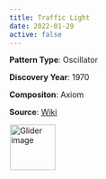 ```yaml
---
title: Traffic Light
date: 2022-01-29
active: false
---
```



**Pattern Type**: Oscillator

**Discovery Year**: 1970

**Compositon**: Axiom

**Source**: [Wiki](https://www.conwaylife.com/wiki/Traffic_light)
<!--more-->

<p>
<script type="text/javascript" src="https://www.conwaylife.com/js/lv-plugin.js"></script></p>

<div class="rle"><div class="codebox"><div style="display:none; position: relative; z-index: 1031;"><code>x = 7, y = 7, rule = B3/S23
2b3o2$o5bo$o5bo$o5bo2$2b3o!
#C [[ THEME 6 GRID GRIDMAJOR 0 ZOOM 32.0 ]]
#C [[ COLOR ARROW Fuchsia ARROWSIZE 3 0.1 ARROWALPHA 0.70 ]]
#C [[  ARROW -2 5 5 5 32  ]]
#C [[ COLOR ARROW Lime ARROWSIZE 3 0.1 ARROWALPHA 0.70 ]]
#C [[  ARROW 5 5 5 -2 32  ]]
#C [[ COLOR ARROW Salmon ARROWSIZE 3 0.1 ARROWALPHA 0.70 ]]
#C [[  ARROW 5 -2 -2 -2 32  ]]
#C [[ COLOR ARROW Gray ARROWSIZE 3 0.1 ARROWALPHA 0.70 ]]
#C [[  ARROW -2 -2 -2 5 32  ]]
#C [[ COLOR LABEL Green LABELSIZE 40  LABELALPHA 0.70 ]]
#C [[ LABEL 2 -3 32 "Traffic Light" ]]
</code></div></div><canvas width="760" height="560" style="margin-left:1px; position: relative; z-index: 1031;"><noscript> <a href="https://www.conwaylife.com/wiki/File:Glider.png" class="image" title="Glider image"><img alt="Glider image" src="https://www.conwaylife.com/w/images/7/79/Glider.png" decoding="async" width="81" height="81" /></a> </noscript></canvas></div>

